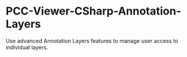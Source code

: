 # PCC-Viewer-CSharp-Annotation-Layers
Use advanced Annotation Layers features to manage user access to individual layers.

